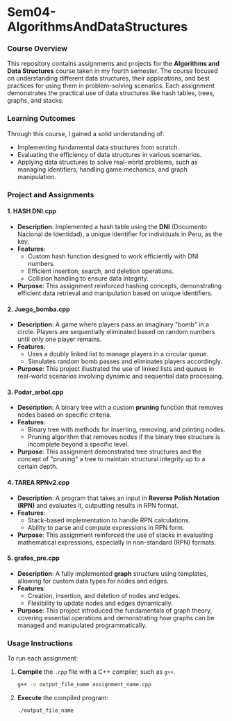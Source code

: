 # Sem04-AlgorithmsAndDataStructures

### Course Overview
This repository contains assignments and projects for the **Algorithms and Data Structures** course taken in my fourth semester. The course focused on understanding different data structures, their applications, and best practices for using them in problem-solving scenarios. Each assignment demonstrates the practical use of data structures like hash tables, trees, graphs, and stacks.

### Learning Outcomes
Through this course, I gained a solid understanding of:
- Implementing fundamental data structures from scratch.
- Evaluating the efficiency of data structures in various scenarios.
- Applying data structures to solve real-world problems, such as managing identifiers, handling game mechanics, and graph manipulation.

### Project and Assignments

#### 1. **HASH DNI.cpp**
   - **Description**: Implemented a hash table using the **DNI** (Documento Nacional de Identidad), a unique identifier for individuals in Peru, as the key.
   - **Features**:
     - Custom hash function designed to work efficiently with DNI numbers.
     - Efficient insertion, search, and deletion operations.
     - Collision handling to ensure data integrity.
   - **Purpose**: This assignment reinforced hashing concepts, demonstrating efficient data retrieval and manipulation based on unique identifiers.

#### 2. **Juego_bomba.cpp**
   - **Description**: A game where players pass an imaginary "bomb" in a circle. Players are sequentially eliminated based on random numbers until only one player remains.
   - **Features**:
     - Uses a doubly linked list to manage players in a circular queue.
     - Simulates random bomb passes and eliminates players accordingly.
   - **Purpose**: This project illustrated the use of linked lists and queues in real-world scenarios involving dynamic and sequential data processing.

#### 3. **Podar_arbol.cpp**
   - **Description**: A binary tree with a custom **pruning** function that removes nodes based on specific criteria.
   - **Features**:
     - Binary tree with methods for inserting, removing, and printing nodes.
     - Pruning algorithm that removes nodes if the binary tree structure is incomplete beyond a specific level.
   - **Purpose**: This assignment demonstrated tree structures and the concept of "pruning" a tree to maintain structural integrity up to a certain depth.

#### 4. **TAREA RPNv2.cpp**
   - **Description**: A program that takes an input in **Reverse Polish Notation (RPN)** and evaluates it, outputting results in RPN format.
   - **Features**:
     - Stack-based implementation to handle RPN calculations.
     - Ability to parse and compute expressions in RPN form.
   - **Purpose**: This assignment reinforced the use of stacks in evaluating mathematical expressions, especially in non-standard (RPN) formats.

#### 5. **grafos_pre.cpp**
   - **Description**: A fully implemented **graph** structure using templates, allowing for custom data types for nodes and edges.
   - **Features**:
     - Creation, insertion, and deletion of nodes and edges.
     - Flexibility to update nodes and edges dynamically.
   - **Purpose**: This project introduced the fundamentals of graph theory, covering essential operations and demonstrating how graphs can be managed and manipulated programmatically.

### Usage Instructions
To run each assignment:
1. **Compile** the `.cpp` file with a C++ compiler, such as `g++`.
   ```bash
   g++ -o output_file_name assignment_name.cpp
   ```
2. **Execute** the compiled program:
   ```bash
   ./output_file_name
   ```

